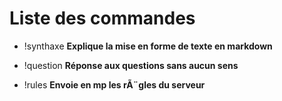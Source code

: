 # Liste des commandes

* !synthaxe __Explique la mise en forme de texte en markdown__

* !question __Réponse aux questions sans aucun sens__

* !rules __Envoie en mp les rÃ¨gles du serveur__
